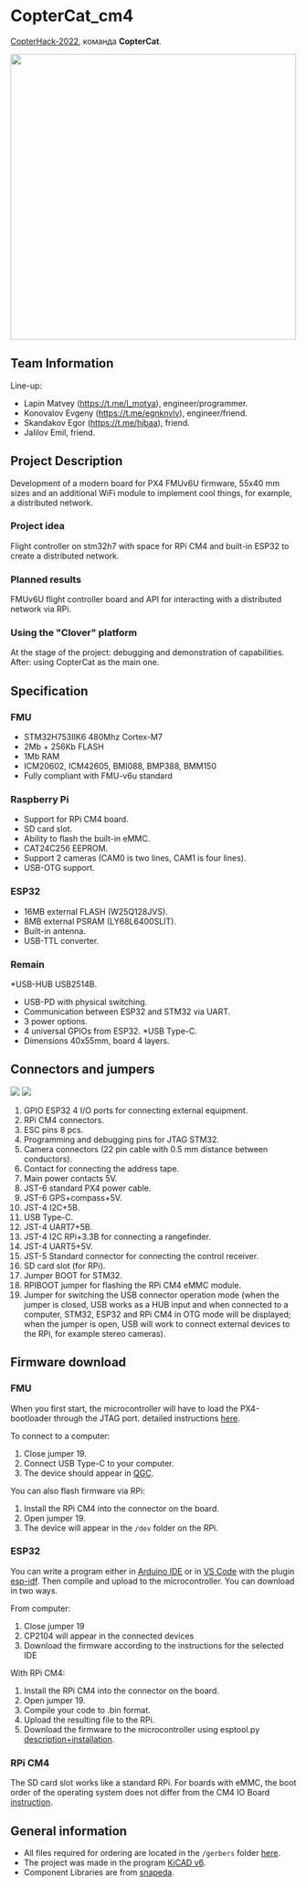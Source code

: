 # CopterCat_cm4

[CopterHack-2022](copterhack2022.md), команда **CopterCat**.

<img src="../assets/copter_cat/logo.svg" width="500">

## Team Information

Line-up:

* Lapin Matvey (https://t.me/l_motya), engineer/programmer.
* Konovalov Evgeny (https://t.me/egnknvlv), engineer/friend.
* Skandakov Egor (https://t.me/hjbaa), friend.
* Jalilov Emil, friend.

## Project Description

Development of a modern board for PX4 FMUv6U firmware, 55x40 mm sizes and an additional WiFi module to implement cool things, for example, a distributed network.

### Project idea

Flight controller on stm32h7 with space for RPi CM4 and built-in ESP32 to create a distributed network.

### Planned results

FMUv6U flight controller board and API for interacting with a distributed network via RPi.

### Using the "Clover" platform

At the stage of the project: debugging and demonstration of capabilities. After: using CopterCat as the main one.

## Specification

### FMU

* STM32H753IIK6 480Mhz Cortex-M7
* 2Mb + 256Kb FLASH
* 1Mb RAM
* ICM20602, ICM42605, BMI088, BMP388, BMM150
* Fully compliant with FMU-v6u standard

### Raspberry Pi

* Support for RPi CM4 board.
* SD card slot.
* Ability to flash the built-in eMMC.
* CAT24C256 EEPROM.
* Support 2 cameras (CAM0 is two lines, CAM1 is four lines).
* USB-OTG support.

### ESP32

* 16MB external FLASH (W25Q128JVS).
* 8MB external PSRAM (LY68L6400SLIT).
* Built-in antenna.
* USB-TTL converter.

### Remain

*USB-HUB USB2514B.
* USB-PD with physical switching.
* Communication between ESP32 and STM32 via UART.
* 3 power options.
* 4 universal GPIOs from ESP32.
*USB Type-C.
* Dimensions 40x55mm, board 4 layers.

## Connectors and jumpers

![](../assets/copter_cat/board_top_nums.png)
![](../assets/copter_cat/board_bottom_nums.png)

1. GPIO ESP32 4 I/O ports for connecting external equipment.
2. RPi CM4 connectors.
3. ESC pins 8 pcs.
4. Programming and debugging pins for JTAG STM32.
5. Camera connectors (22 pin cable with 0.5 mm distance between conductors).
6. Contact for connecting the address tape.
7. Main power contacts 5V.
8. JST-6 standard PX4 power cable.
9. JST-6 GPS+compass+5V.
10. JST-4 I2C+5В.
11. USB Type-C.
12. JST-4 UART7+5В.
13. JST-4 I2C RPi+3.3B for connecting a rangefinder.
14. JST-4 UART5+5V.
15. JST-5 Standard connector for connecting the control receiver.
16. SD card slot (for RPi).
17. Jumper BOOT for STM32.
18. RPIBOOT jumper for flashing the RPi CM4 eMMC module.
19. Jumper for switching the USB connector operation mode (when the jumper is closed, USB works as a HUB input and when connected to a computer, STM32, ESP32 and RPi CM4 in OTG mode will be displayed; when the jumper is open, USB will work to connect external devices to the RPi, for example stereo cameras).

## Firmware download

### FMU

When you first start, the microcontroller will have to load the PX4-bootloader through the JTAG port. detailed instructions [here](https://docs.px4.io/master/en/software_update/stm32_bootloader.html#stm32-bootloader).

To connect to a computer:

1. Close jumper 19.
2. Connect USB Type-C to your computer.
3. The device should appear in [QGC](http://qgroundcontrol.com).

You can also flash firmware via RPi:

1. Install the RPi CM4 into the connector on the board.
2. Open jumper 19.
3. The device will appear in the `/dev` folder on the RPi.

### ESP32

You can write a program either in [Arduino IDE](https://www.arduino.cc/en/software) or in [VS Code](https://code.visualstudio.com) with the plugin [esp-idf](https://habr.com/ru/post/530638/). Then compile and upload to the microcontroller. You can download in two ways.

From computer:

1. Close jumper 19
2. CP2104 will appear in the connected devices
3. Download the firmware according to the instructions for the selected IDE

With RPi CM4:

1. Install the RPi CM4 into the connector on the board.
2. Open jumper 19.
3. Compile your code to .bin format.
4. Upload the resulting file to the RPi.
5. Download the firmware to the microcontroller using esptool.py [description+installation](https://docs.espressif.com/projects/esptool/en/latest/esp32/index.html).

### RPi CM4

The SD card slot works like a standard RPi. For boards with eMMC, the boot order of the operating system does not differ from the CM4 IO Board [instruction](https://www.jeffgeerling.com/blog/2020/how-flash-raspberry-pi-os-compute-module-4-emmc-usbboot).

## General information

* All files required for ordering are located in the `/gerbers` folder [here](https://github.com/matveylapin/CopterCat_cm4).
* The project was made in the program [KiCAD v6](https://www.kicad.org).
* Component Libraries are from [snapeda](https://www.snapeda.com).